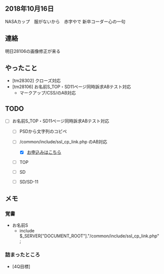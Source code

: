 ## 2018年10月16日 
NASAカップ　服がないから　赤字やで
新卒コーダー心の一句

## 連絡
明日28106の画像修正が来る

## やったこと 
- [tm28302] クローズ対応
- [tm28106] お名前S_TOP・SD11ページ同時訴求ABテスト対応
	- マークアップ/CSS/のAB対応


## TODO
- [ ] お名前S_TOP・SD11ページ同時訴求ABテスト対応
	- [ ] PSDから文字列のコピペ
	- [ ] /common/include/ssl_cp_link.php のAB対応
		- [x] <a href="#" class="btn-apply">お申込みはこちら</a>
	- [ ] TOP
	- [ ] SD
	- [ ] SD/SD-11


## メモ
### 覚書
- お名前S
	- include $_SERVER["DOCUMENT_ROOT"]."/common/include/ssl_cp_link.php";


### 詰まったところ
- [4Q目標]
